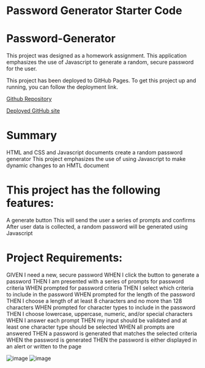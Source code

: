 # Password Generator Starter Code
# Password-Generator
This project was designed as a homework assignment.
This application emphasizes the use of Javascript to generate a random, secure password for the user.

This project has been deployed to GitHub Pages. To get this project up and running, you can follow the deployment link. 



[Github Repository](https://github.com/Irina256/password-generator)

[Deployed GitHub site](https://irina256.github.io/password-generatore-app/)


# Summary
HTML and CSS and Javascript documents create a random password generator
This project emphasizes the use of using Javascript to make dynamic changes to an HMTL document


# This project has the following features:
A generate button
This will send the user a series of prompts and confirms
After user data is collected, a random password will be generated using Javascript




# Project Requirements:
GIVEN I need a new, secure password
WHEN I click the button to generate a password
THEN I am presented with a series of prompts for password criteria
WHEN prompted for password criteria
THEN I select which criteria to include in the password
WHEN prompted for the length of the password
THEN I choose a length of at least 8 characters and no more than 128 characters
WHEN prompted for character types to include in the password
THEN I choose lowercase, uppercase, numeric, and/or special characters
WHEN I answer each prompt
THEN my input should be validated and at least one character type should be selected
WHEN all prompts are answered
THEN a password is generated that matches the selected criteria
WHEN the password is generated
THEN the password is either displayed in an alert or written to the page

![image](https://user-images.githubusercontent.com/43459199/97827470-65950500-1c92-11eb-88dc-9df89de04aaa.png)
![image](https://user-images.githubusercontent.com/43459199/97827546-9ffea200-1c92-11eb-8415-dc7cd217fba5.png)



